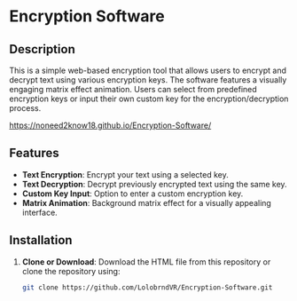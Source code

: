 # Encryption Software

## Description

This is a simple web-based encryption tool that allows users to encrypt and decrypt text using various encryption keys. The software features a visually engaging matrix effect animation. Users can select from predefined encryption keys or input their own custom key for the encryption/decryption process.

https://noneed2know18.github.io/Encryption-Software/

## Features

- **Text Encryption**: Encrypt your text using a selected key.
- **Text Decryption**: Decrypt previously encrypted text using the same key.
- **Custom Key Input**: Option to enter a custom encryption key.
- **Matrix Animation**: Background matrix effect for a visually appealing interface.

## Installation

1. **Clone or Download**: Download the HTML file from this repository or clone the repository using:
   ```bash
   git clone https://github.com/LolobrndVR/Encryption-Software.git
